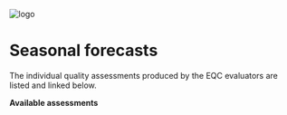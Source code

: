 ![logo](../LogoLine_horizon_C3S.png)

# Seasonal forecasts

The individual quality assessments produced by the EQC evaluators are listed and linked below.

**Available assessments**

```{tableofcontents}
```
